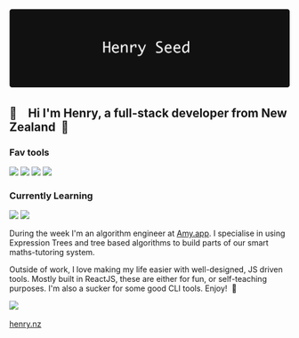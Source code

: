 ![Header](https://github.com/HenrySeed/HenrySeed/blob/master/header.png?raw=true)

## 👋  &nbsp;&nbsp; Hi I'm Henry, a full-stack developer from New Zealand &nbsp;🥝

### Fav tools

<img src="https://img.shields.io/badge/node.js%20-%2343853D.svg?&style=for-the-badge&logo=node.js&logoColor=white"/>&nbsp;<img src="https://img.shields.io/badge/react%20-%2320232a.svg?&style=for-the-badge&logo=react&logoColor=%2361DAFB"/>&nbsp;<img src="https://img.shields.io/badge/typescript%20-%23007ACC.svg?&style=for-the-badge&logo=typescript&logoColor=white"/>&nbsp;<img src="https://img.shields.io/badge/python%20-%2314354C.svg?&style=for-the-badge&logo=python&logoColor=white"/>

### Currently Learning

<img src="https://img.shields.io/badge/vuejs%20-%2335495e.svg?&style=for-the-badge&logo=vue.js&logoColor=%234FC08D"/>&nbsp;<img src="https://img.shields.io/badge/rust-%23000000.svg?&style=for-the-badge&logo=rust&logoColor=white"/>


During the week I'm an algorithm engineer at [Amy.app](https://amy.app). I specialise in using Expression Trees and tree based algorithms to build parts of our smart maths-tutoring system.

Outside of work, I love making my life easier with well-designed, JS driven tools. Mostly built in ReactJS, these are either for fun, or self-teaching purposes. I'm also a sucker for some good CLI tools. Enjoy! &nbsp;🎉

<a href="https://www.linkedin.com/in/seed/" target="_blank"><img src="https://img.shields.io/badge/linkedin-%230077B5.svg?&style=for-the-badge&logo=linkedin&logoColor=white"/></a>

<a href="https://henry.nz" target="_blank">henry.nz</a>

